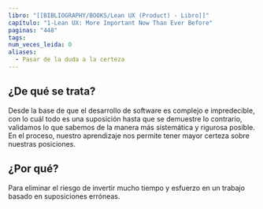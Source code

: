 ```yaml
---
libro: "[[BIBLIOGRAPHY/BOOKS/Lean UX (Product) - Libro]]"
capítulo: "1-Lean UX: More Important Now Than Ever Before"
paginas: "448"
tags: 
num_veces_leida: 0
aliases:
  - Pasar de la duda a la certeza
---
```

## ¿De qué se trata?
Desde la base de que el desarrollo de software es complejo e impredecible, con lo cuál todo es una suposición hasta que se demuestre lo contrario,  validamos lo que sabemos de la manera más sistemática y rigurosa posible.  En el proceso, nuestro aprendizaje nos permite tener mayor certeza sobre nuestras posiciones.
## ¿Por qué?
Para eliminar el riesgo de invertir mucho tiempo y esfuerzo en un trabajo basado en suposiciones erróneas.


